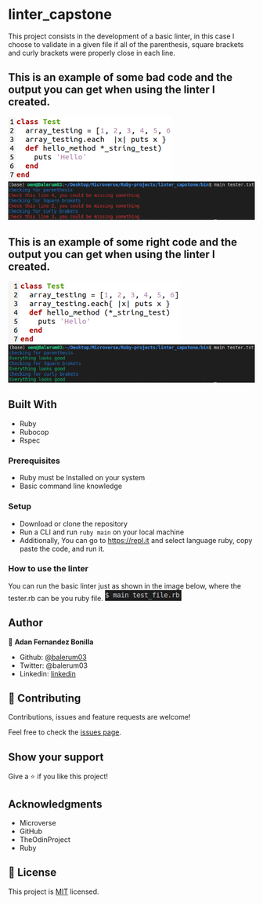 # linter_capstone
This project consists in the development of a basic linter, in this case I choose to validate in a given file if all of the parenthesis, square brackets and curly brackets were properly close in each line.  

## This is an example of some bad code and the output you can get when using the linter I created.
![screenshot](media/bad_code.png)
![screenshot](media/result_badcode.png)

## This is an example of some right code and the output you can get when using the linter I created.
![screenshot](media/good_code.png)
![screenshot](media/result_goodcode.png)

## Built With

- Ruby
- Rubocop
- Rspec

### Prerequisites

- Ruby must be Installed on your system
- Basic command line knowledge

### Setup

- Download or clone the repository
- Run a CLI and run `ruby main` on your local machine
- Additionally, You can go to https://repl.it and select language ruby, copy paste the code, and run it.

### How to use the linter
 You can run the basic linter just as shown in the image below, where the tester.rb can be you ruby file.
![screenshot](media/how_to.png)

## Author

👤 **Adan Fernandez Bonilla**

- Github: [@balerum03](https://github.com/balerum03)
- Twitter: @balerum03
- Linkedin: [linkedin](https://www.linkedin.com/in/adan-fernandez-bonilla-4560831a5)

## 🤝 Contributing

Contributions, issues and feature requests are welcome!

Feel free to check the [issues page](https://github.com/balerum03/linter_capstone/issues).

## Show your support

Give a ⭐️ if you like this project!

## Acknowledgments

- Microverse
- GitHub
- TheOdinProject
- Ruby

## 📝 License


This project is [MIT](LICENSE) licensed.

